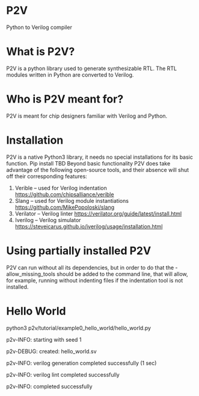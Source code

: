 # P2V
Python to Verilog compiler

# What is P2V?
P2V is a python library used to generate synthesizable RTL. The RTL modules written in Python are converted to Verilog.

# Who is P2V meant for?
P2V is meant for chip designers familiar with Verilog and Python.


# Installation
P2V is a native Python3 library, it needs no special installations for its basic function.
Pip install TBD
Beyond basic functionality P2V does take advantage of the following open-source tools, and their absence will shut off their corresponding features:
1.	Verible – used for Verilog indentation
https://github.com/chipsalliance/verible
2.	Slang – used for Verilog module instantiations
https://github.com/MikePopoloski/slang
3.	Verilator – Verilog linter
https://verilator.org/guide/latest/install.html
4.	Iverilog – Verilog simulator
https://steveicarus.github.io/iverilog/usage/installation.html

# Using partially installed P2V	
P2V can run without all its dependencies, but in order to do that the -allow_missing_tools should be added to the command line, that will allow, for example, running without indenting files if the indentation tool is not installed.


# Hello World
python3 p2v/tutorial/example0_hello_world/hello_world.py

p2v-INFO: starting with seed 1

p2v-DEBUG: created: hello_world.sv

p2v-INFO: verilog generation completed successfully (1 sec)

p2v-INFO: verilog lint completed successfully

p2v-INFO: completed successfully

